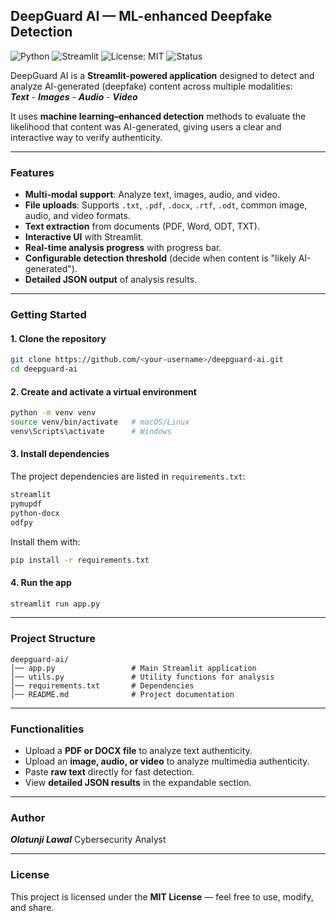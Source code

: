 
## DeepGuard AI — ML-enhanced Deepfake Detection 

![Python](https://img.shields.io/badge/python-3.8%2B-blue)
![Streamlit](https://img.shields.io/badge/Streamlit-1.0%2B-ff4b4b)
![License: MIT](https://img.shields.io/badge/License-MIT-green.svg)
![Status](https://img.shields.io/badge/Status-Active-success)

DeepGuard AI is a **Streamlit-powered application** designed to detect and analyze AI-generated (deepfake) content across multiple modalities:  
***Text***  - ***Images***  - ***Audio***  - ***Video***

It uses **machine learning–enhanced detection** methods to evaluate the likelihood that content was AI-generated, giving users a clear and interactive way to verify authenticity.

---

### Features

- **Multi-modal support**: Analyze text, images, audio, and video.
- **File uploads**: Supports `.txt`, `.pdf`, `.docx`, `.rtf`, `.odt`, common image, audio, and video formats.  
- **Text extraction** from documents (PDF, Word, ODT, TXT).  
- **Interactive UI** with Streamlit.  
- **Real-time analysis progress** with progress bar.  
- **Configurable detection threshold** (decide when content is "likely AI-generated").  
- **Detailed JSON output** of analysis results.  

---

### Getting Started

#### 1. Clone the repository
```bash
git clone https://github.com/<your-username>/deepguard-ai.git
cd deepguard-ai
````

#### 2. Create and activate a virtual environment

```bash
python -m venv venv
source venv/bin/activate   # macOS/Linux
venv\Scripts\activate      # Windows
```

#### 3. Install dependencies

The project dependencies are listed in `requirements.txt`:

```txt
streamlit
pymupdf
python-docx
odfpy
```

Install them with:

```bash
pip install -r requirements.txt
```

#### 4. Run the app

```bash
streamlit run app.py
```

---

### Project Structure

```
deepguard-ai/
│── app.py                 # Main Streamlit application
│── utils.py               # Utility functions for analysis
│── requirements.txt       # Dependencies
│── README.md              # Project documentation
```

---

### Functionalities

* Upload a **PDF or DOCX file** to analyze text authenticity.
* Upload an **image, audio, or video** to analyze multimedia authenticity.
* Paste **raw text** directly for fast detection.
* View **detailed JSON results** in the expandable section.

---

### Author


***Olatunji Lawal***
Cybersecurity Analyst

---

### License

This project is licensed under the **MIT License** — feel free to use, modify, and share. 
